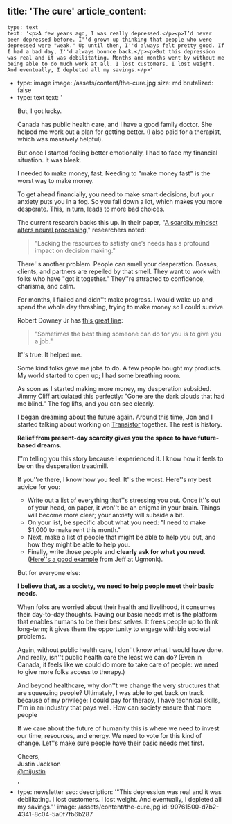 title: 'The cure'
article_content:
  -
    type: text
    text: '<p>A few years ago, I was really depressed.</p><p>I’d never been depressed before. I''d grown up thinking that people who were depressed were "weak." Up until then, I''d always felt pretty good. If I had a bad day, I''d always bounce back.</p><p>But this depression was real and it was debilitating. Months and months went by without me being able to do much work at all. I lost customers. I lost weight. And eventually, I depleted all my savings.</p>'
  -
    type: image
    image: /assets/content/the-cure.jpg
    size: md
    brutalized: false
  -
    type: text
    text: '<p>But, I got lucky.</p><p>Canada has public health care, and I have a good family doctor. She helped me work out a plan for getting better. (I also paid for a therapist, which was massively helpful).</p><p>But once I started feeling better emotionally, I had to face my financial situation. It was bleak.</p><p>I needed to make money, fast. Needing to "make money fast" is the worst way to make money.</p><p>To get ahead financially, you need to make smart decisions, but your anxiety puts you in a fog. So you fall down a lot, which makes you more desperate. This, in turn, leads to more bad choices.</p><p>The current research backs this up. In their paper, "<a href="https://www.ncbi.nlm.nih.gov/pmc/articles/PMC6575633/" target="_blank" rel="noopener noreferrer">A scarcity mindset alters neural processing</a>," researchers noted:</p><blockquote><p>"Lacking the resources to satisfy one’s needs has a profound impact on decision making."</p></blockquote><p>There''s another problem. People can smell your desperation. Bosses, clients, and partners are repelled by that smell. They want to work with folks who have "got it together." They''re attracted to confidence, charisma, and calm.</p><p>For months, I flailed and didn''t make progress. I would wake up and spend the whole day thrashing, trying to make money so I could survive.</p><p>Robert Downey Jr has&nbsp;<a href="https://twitter.com/mijustin/status/1251555726322892800" target="_blank" rel="noopener noreferrer">this great line</a>:</p><blockquote><p>"Sometimes the best thing someone can do for you is to give you a job."</p></blockquote><p>It''s true. It helped me.</p><p>Some kind folks gave me jobs to do. A few people bought my products. My world started to open up; I had some breathing room.</p><p>As soon as I started making more money, my desperation subsided. Jimmy Cliff articulated this perfectly: "Gone are the dark clouds that had me blind." The fog lifts, and you can see clearly.</p><p>I began dreaming about the future again. Around this time, Jon and I started talking about working on&nbsp;<a href="https://transistor.fm/?via=justin" target="_blank" rel="noopener noreferrer">Transistor</a>&nbsp;together. The rest is history.</p><p><strong>Relief from present-day scarcity gives you the space to have future-based dreams.</strong></p><p>I''m telling you this story because I experienced it. I know how it feels to be on the desperation treadmill.</p><p>If you''re there, I know how you feel. It''s the worst. Here''s my best advice for you:</p><ul><li>Write out a list of everything that''s stressing you out. Once it''s out of your head, on paper, it won''t be an enigma in your brain. Things will become more clear; your anxiety will subside a bit.</li><li>On your list, be specific about what you need: "I need to make $1,000 to make rent this month."</li><li>Next, make a list of people that might be able to help you out, and how they might be able to help you.</li><li>Finally, write those people and&nbsp;<strong>clearly ask for what you need</strong>. (<a href="https://manage.kmail-lists.com/subscriptions/web-view?a=aVinKJ&amp;c=A7KHyn&amp;r=pUKas84&amp;m=JuByd4&amp;k=ed1fcd24dbdccfe5f7fb5e3ab6e807d7" target="_blank" rel="noopener noreferrer">Here''s a good example</a>&nbsp;from Jeff at Ugmonk).</li></ul><p>But for everyone else:</p><p><strong>I believe that, as a society, we need to help people meet their basic needs.</strong></p><p>When folks are worried about their health and livelihood, it consumes their day-to-day thoughts. Having our basic needs met is the platform that enables humans to be their best selves. It frees people up to think long-term; it gives them the opportunity to engage with big societal problems.</p><p>Again, without public health care, I don''t know what I would have done. And really, isn''t public health care the least we can do? (Even in Canada, it feels like we could do more to take care of people: we need to give more folks access to therapy.)</p><p>And beyond healthcare, why don''t we change the very structures that are squeezing people? Ultimately, I was able to get back on track because of my privilege: I could pay for therapy, I have technical skills, I''m in an industry that pays well. How can society ensure that more people</p><p>If we care about the future of humanity this is where we need to invest our time, resources, and energy. We need to vote for this kind of change. Let''s make sure people have their basic needs met first.</p><p>Cheers,<br>Justin Jackson<br>​<a href="https://twitter.com/mijustin" target="_blank" rel="noopener noreferrer">@mijustin</a></p>'
  -
    type: newsletter
seo:
  description: '"This depression was real and it was debilitating. I lost customers. I lost weight. And eventually, I depleted all my savings."'
  image: /assets/content/the-cure.jpg
id: 90761500-d7b2-4341-8c04-5a0f7fb6b287
